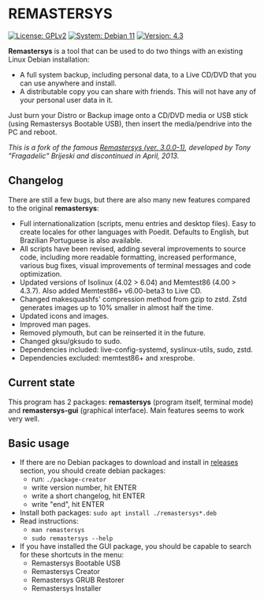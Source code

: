 # REMASTERSYS

<a href="https://github.com/nerun/remastersys/blob/master/LICENSE" target="_blank"><img alt="License: GPLv2" src="https://img.shields.io/badge/License-GPLv2-blue" /></a> <a href="https://www.debian.org/" target="_blank"><img alt="System: Debian 11" src="https://img.shields.io/badge/System-Debian%2011-blue" /></a> <a href="https://github.com/nerun/remastersys/releases" target="_blank"><img alt="Version: 4.3" src="https://img.shields.io/badge/Version-4.5-brightgreen" /></a>

**Remastersys** is a tool that can be used to do two things with an existing Linux Debian installation:

* A full system backup, including personal data, to a Live CD/DVD that you can use anywhere and install.
* A distributable copy you can share with friends. This will not have any of your personal user data in it.

Just burn your Distro or Backup image onto a CD/DVD media or USB stick (using Remastersys Bootable USB), then insert the media/pendrive into the PC and reboot.

*This is a fork of the famous [Remastersys (ver. 3.0.0-1)](https://web.archive.org/web/20130423105647/http://www.remastersys.com/), developed by Tony "Fragadelic" Brijeski and discontinued in April, 2013.*

## Changelog

There are still a few bugs, but there are also many new features compared to the original **remastersys**:

* Full internationalization (scripts, menu entries and desktop files). Easy to create locales for other languages with Poedit. Defaults to English, but Brazilian Portuguese is also available.
* All scripts have been revised, adding several improvements to source code, including more readable formatting, increased performance, various bug fixes, visual improvements of terminal messages and code optimization.
* Updated versions of Isolinux (4.02 > 6.04) and Memtest86 (4.00 > 4.3.7). Also added Memtest86+ v6.00-beta3 to Live CD.
* Changed makesquashfs' compression method from gzip to zstd. Zstd generates images up to 10% smaller in almost half the time.
* Updated icons and images.
* Improved man pages.
* Removed plymouth, but can be reinserted it in the future.
* Changed gksu/gksudo to sudo.
* Dependencies included: live-config-systemd, syslinux-utils, sudo, zstd.
* Dependencies excluded: memtest86+ and xresprobe.

## Current state

This program has 2 packages: **remastersys** (program itself, terminal mode) and **remastersys-gui** (graphical interface). Main features seems to work very well.

## Basic usage
* If there are no Debian packages to download and install in [releases](https://github.com/nerun/remastersys/releases) section, you should create debian packages:
  * run: `./package-creator`
  * write version number, hit ENTER
  * write a short changelog, hit ENTER
  * write "end", hit ENTER
* Install both packages: `sudo apt install ./remastersys*.deb`
* Read instructions:
  * `man remastersys`
  * `sudo remastersys --help`
* If you have installed the GUI package, you should be capable to search for these shortcuts in the menu:
  * Remastersys Bootable USB
  * Remastersys Creator
  * Remastersys GRUB Restorer
  * Remastersys Installer
